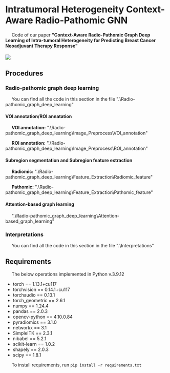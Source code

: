 # Intratumoral Heterogeneity Context-Aware Radio-Pathomic GNN
####
$~~~~$ Code of our paper __"Context-Aware Radio-Pathomic Graph Deep Learning of Intra-tumoral Heterogeneity for Predicting Breast Cancer Neoadjuvant Therapy Response"__
####
<img src=".\\pic\\Visual_abstract.png"/>

## Procedures

### Radio-pathomic graph deep learning

$~~~~$ You can find all the code in this section in the file ".\\Radio-pathomic_graph_deep_learning"

#### __VOI annotation/ROI annatation__

$~~~~$ __VOI annotation:__ ".\\Radio-pathomic_graph_deep_learning\\Image_Preprocess\\VOI_annotation"

$~~~~$ __ROI annotation:__ ".\\Radio-pathomic_graph_deep_learning\\Image_Preprocess\\ROI_annotation"

#### __Subregion segmentation and Subregion feature extraction__

$~~~~$ __Radiomic:__ ".\\Radio-pathomic_graph_deep_learning\\Feature_Extraction\\Radiomic_feature"

$~~~~$ __Pathomic:__ ".\\Radio-pathomic_graph_deep_learning\\Feature_Extraction\\Pathomic_feature"

#### __Attention-based graph learning__

$~~~~$ ".\\Radio-pathomic_graph_deep_learning\\Attention-based_graph_learning"

### Interpretations

$~~~~$ You can find all the code in this section in the file ".\\Interpretations"


## Requirements

$~~~~$ The below operations implemented in Python v.3.9.12
  - torch == 1.13.1+cu117
  - torchvision == 0.14.1+cu117
  - torchaudio == 0.13.1
  - torch_geometric == 2.6.1
  - numpy == 1.24.4
  - pandas == 2.0.3
  - opencv-python == 4.10.0.84
  - pyradiomics == 3.1.0
  - networkx == 3.1
  - SimpleITK == 2.3.1
  - nibabel == 5.2.1
  - scikit-learn == 1.0.2
  - shapely == 2.0.3
  - scipy == 1.8.1

$~~~~$ To install requirements, run `pip install -r requirements.txt`
